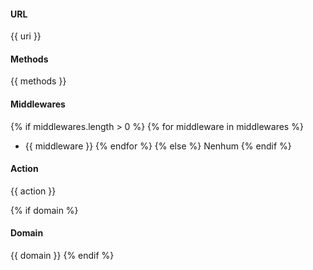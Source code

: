 #### URL

{{ uri }}

#### Methods

{{ methods }}

#### Middlewares

{% if middlewares.length > 0 %}
{% for middleware in middlewares %}

* {{ middleware }}
{% endfor %}
{% else %}
Nenhum
{% endif %}

#### Action

{{ action }}

{% if domain %}

#### Domain

{{ domain }}
{% endif %}
